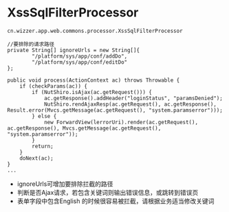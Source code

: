 # XssSqlFilterProcessor

`cn.wizzer.app.web.commons.processor.XssSqlFilterProcessor`

~~~
//要排除的请求路径
private String[] ignoreUrls = new String[]{
        "/platform/sys/app/conf/addDo",
        "/platform/sys/app/conf/editDo"
};
    
public void process(ActionContext ac) throws Throwable {
    if (checkParams(ac)) {
        if (NutShiro.isAjax(ac.getRequest())) {
            ac.getResponse().addHeader("loginStatus", "paramsDenied");
            NutShiro.rendAjaxResp(ac.getRequest(), ac.getResponse(), Result.error(Mvcs.getMessage(ac.getRequest(), "system.paramserror")));
        } else {
            new ForwardView(lerrorUri).render(ac.getRequest(), ac.getResponse(), Mvcs.getMessage(ac.getRequest(), "system.paramserror"));
        }
        return;
    }
    doNext(ac);
}
...
~~~
* ignoreUrls可增加要排除拦截的路径
* 判断是否Ajax请求，若包含关键词则输出错误信息，或跳转到错误页
* 表单字段中包含English 的时候很容易被拦截，请根据业务适当修改关键词
